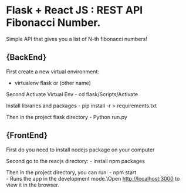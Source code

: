 # Flask + React JS : REST API Fibonacci Number.

Simple API that gives you a list of N-th fibonacci numbers!

## {BackEnd}
First create a new virtual environment:
  - virtualenv flask or (other name)

Second Activate Virtual Env
    - cd flask/Scripts/Activate

Install libraries and packages 
    - pip install -r > requirements.txt

Then in the project flask directory 
    - Python run.py

## {FrontEnd}

First do you need to install nodejs package on your computer

Second go to the reacjs directory:
    - install npm packages

Then in the project directory, you can run:
    - npm start  
    - Runs the app in the development mode.\Open [http://localhost:3000](http://localhost:3000) to view it in the browser.



